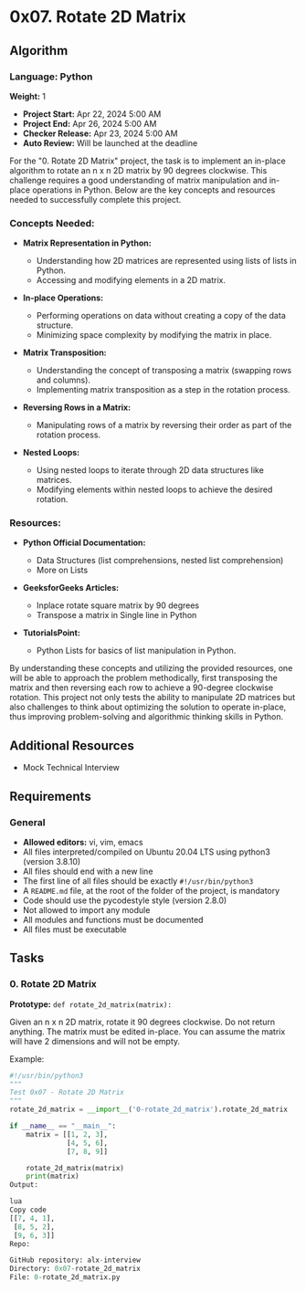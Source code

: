 # 0x07. Rotate 2D Matrix

## Algorithm

### Language: Python

**Weight:** 1

- **Project Start:** Apr 22, 2024 5:00 AM
- **Project End:** Apr 26, 2024 5:00 AM
- **Checker Release:** Apr 23, 2024 5:00 AM
- **Auto Review:** Will be launched at the deadline

For the "0. Rotate 2D Matrix" project, the task is to implement an in-place algorithm to rotate an n x n 2D matrix by 90 degrees clockwise. This challenge requires a good understanding of matrix manipulation and in-place operations in Python. Below are the key concepts and resources needed to successfully complete this project.

### Concepts Needed:

- **Matrix Representation in Python:**
  - Understanding how 2D matrices are represented using lists of lists in Python.
  - Accessing and modifying elements in a 2D matrix.

- **In-place Operations:**
  - Performing operations on data without creating a copy of the data structure.
  - Minimizing space complexity by modifying the matrix in place.

- **Matrix Transposition:**
  - Understanding the concept of transposing a matrix (swapping rows and columns).
  - Implementing matrix transposition as a step in the rotation process.

- **Reversing Rows in a Matrix:**
  - Manipulating rows of a matrix by reversing their order as part of the rotation process.

- **Nested Loops:**
  - Using nested loops to iterate through 2D data structures like matrices.
  - Modifying elements within nested loops to achieve the desired rotation.

### Resources:

- **Python Official Documentation:**
  - Data Structures (list comprehensions, nested list comprehension)
  - More on Lists

- **GeeksforGeeks Articles:**
  - Inplace rotate square matrix by 90 degrees
  - Transpose a matrix in Single line in Python

- **TutorialsPoint:**
  - Python Lists for basics of list manipulation in Python.

By understanding these concepts and utilizing the provided resources, one will be able to approach the problem methodically, first transposing the matrix and then reversing each row to achieve a 90-degree clockwise rotation. This project not only tests the ability to manipulate 2D matrices but also challenges to think about optimizing the solution to operate in-place, thus improving problem-solving and algorithmic thinking skills in Python.

## Additional Resources

- Mock Technical Interview

## Requirements

### General

- **Allowed editors:** vi, vim, emacs
- All files interpreted/compiled on Ubuntu 20.04 LTS using python3 (version 3.8.10)
- All files should end with a new line
- The first line of all files should be exactly `#!/usr/bin/python3`
- A `README.md` file, at the root of the folder of the project, is mandatory
- Code should use the pycodestyle style (version 2.8.0)
- Not allowed to import any module
- All modules and functions must be documented
- All files must be executable

## Tasks

### 0. Rotate 2D Matrix

**Prototype:** `def rotate_2d_matrix(matrix):`

Given an n x n 2D matrix, rotate it 90 degrees clockwise. Do not return anything. The matrix must be edited in-place. You can assume the matrix will have 2 dimensions and will not be empty.

Example:

```python
#!/usr/bin/python3
"""
Test 0x07 - Rotate 2D Matrix
"""
rotate_2d_matrix = __import__('0-rotate_2d_matrix').rotate_2d_matrix

if __name__ == "__main__":
    matrix = [[1, 2, 3],
              [4, 5, 6],
              [7, 8, 9]]

    rotate_2d_matrix(matrix)
    print(matrix)
Output:

lua
Copy code
[[7, 4, 1],
 [8, 5, 2],
 [9, 6, 3]]
Repo:

GitHub repository: alx-interview
Directory: 0x07-rotate_2d_matrix
File: 0-rotate_2d_matrix.py
